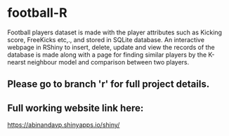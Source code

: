 # football-R
Football players dataset is made with the player attributes such as Kicking score, FreeKicks etc,., and stored in SQLite database. An interactive webpage in RShiny to insert, delete, update and view the records of the database is made along with a page for finding similar players by the K-nearst neighbour model and comparison between two players.
## Please go to branch 'r' for full project details.
## Full working website link here:
https://abinandavp.shinyapps.io/shiny/ 

